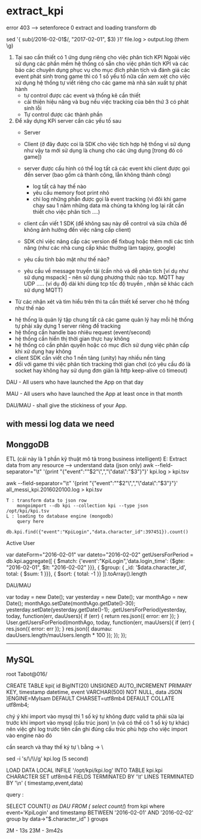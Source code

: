 # extract_kpi

error 403 --> setenforece 0
extract and loading transform db

sed '{ sub(/2016-02-01$/, "2017-02-01", $3) }1' file.log > output.log  (them \g)


1. Tại sao cần thiết có 1 ứng dụng riêng cho việc phân tích KPI 
	Ngoài việc sử dụng các phần mềm hệ thống có sẵn cho việc phân tích KPI và các báo các chuyên dụng phục vụ cho mục đích phân tích và đánh giá các event phát sinh trong game
	thì có 1 số yếu tố nữa cần xem xét cho việc xử dụng hệ thống tự viết riêng cho các game mà nhà sản xuất tự phát hành
	- tự control được các event và thống kê cần thiết 
	- cải thiện hiệu năng và bug nếu việc tracking của bên thứ 3 có phát sinh lỗi
	- Tự control được các thành phần
2. Để xây dựng KPi server cần các yếu tố sau
	- Server
	- Client (ở đây được coi là SDK cho việc tích hợp hệ thống vì sử dụng như vậy ta mới sử dụng là chung cho các ứng dụng [trong đó có game])
	
	- server được cấu hình có thể log tất cả các event khi client được gọi đến server (bao gồm cả thành công, lẫn không thành công)
		+ log tất cả hay thế nào
		+ yêu cầu memory foot print nhỏ
		+ chỉ log những phần được gọi là event tracking (vì đôi khi game chạy sau 1 năm những data mà chúng ta không log lại rất cần thiết cho việc phân tích ....)
	- client cần viết 1 SDK (để không sau này dễ control và sửa chữa để không ảnh hưởng đến việc nâng cấp client)
	- SDK chỉ việc nâng cấp các version để fixbug hoặc thêm mới các tính năng (như các nhà cung cấp khác thường làm tapjoy, google)
	- yêu cầu tính bảo mật như thế nào?
	- yêu cầu về message truyền tải (cần nhỏ và dễ phân tích [ví dụ như sử dụng mspack]  - nên sử dụng phương thức nào tcp. MQTT hay UDP .....
		(ví dụ độ dài khi dùng tcp tốc độ truyền , nhận sẽ khác cách sử dụng MQTT)
	
	
- Từ các nhận xét và tìm hiểu trên thì ta cần thiết kế server cho hệ thống như thế nào
 + hệ thống là quản lý tập chung tất cả các game quản lý hay mỗi hệ thống tự phải xây dựng 1 server riêng để tracking
 + hệ thống cần handle bao nhiêu request (event/second) 
 + hệ thống cần hiển thị thời gian thực hay không
 + hệ thống có cần phân quyền hoặc có mục đích sử dụng việc phân cấp khi xử dụng hay không
 + client SDK cần viết cho 1 nền tảng (unity) hay nhiều nền tảng 
 + đối với game thì việc phân tích tracking thời gian chơi (có yêu cầu đó là socket hay không hay sử dụng đơn giản là http keep-alive có timeout)


DAU - All users who have launched the App on that day

MAU - All users who have launched the App at least once in that month

DAU/MAU - shall give the stickiness of your App.


with messi log data we need
--------------------------------------
MonggoDB
--------------------------------------

ETL (cái này là 1 phần kỹ thuật mô tả trong business intelligent)
	E: Extract data from any resource --> understand data (json only)
		awk --field-separator="\\t" '{print "{\"event\":\""$2"\",","\"data\":"$3"}"}' kpi.log > kpi.tsv

awk --field-separator="\\t" '{print "{\"event\":\""$2"\",","\"data\":"$3"}"}' all_messi_kpi.2016020100.log > kpi.tsv

	T : transform data to json row
		mongoimport --db kpi --collection kpi --type json   /opt/kpi/kpi.tsv
	L : loading to database engine (mongodb)
		query here
		db.kpi.find({"event":"KpiLogin","data.character_id":397451}).count()


	
	



Active User

var dateForm="2016-02-01"
var dateto="2016-02-02"
getUsersForPeriod = 
db.kpi.aggregate([
                    { $match: {'event':"KpiLogin",'data.login_time': {$gte: "2016-02-01", $lt: "2016-02-02" }}}, 
					{ $group: { _id: '$data.character_id', total: { $sum: 1 }}},
					{ $sort: { total: -1 }}
                   ]).toArray().length
				   


DAU/MAU

var today = new Date();
var yesterday = new Date();
var monthAgo = new Date();
monthAgo.setDate(monthAgo.getDate()-30);
yesterday.setDate(yesterday.getDate()-1);
.getUsersForPeriod(yesterday, today, function(err, dauUsers){
    if (err) { return res.json({ error: err }); }
    User.getUsersForPeriod(monthAgo, today, function(err, mauUsers){
        if (err) { res.json({ error: err }); }
        res.json({ daumau: dauUsers.length/mauUsers.length * 100 });
    });
});

---------------------------------------
MySQL
---------------------------------------

root
Tabot@016/
 

	
  CREATE TABLE kpi(
id BigINT(20) UNSIGNED AUTO_INCREMENT PRIMARY KEY,
timestamp datetime,
event VARCHAR(500) NOT NULL,
data JSON
)ENGINE=MyIsam DEFAULT CHARSET=utf8mb4 DEFAULT COLLATE utf8mb4;



chý ý khi import vào mysql thì 1 số ký tự không được valid  ta phải sửa lại trước khi import vào mysql (cấu trúc json)
\n
(và có thể có 1 số ký tự khác) nên việc ghi log trước tiên cần ghi đúng cấu trúc phù hợp cho việc import vào engine nào đó

cần search và thay thế ký tự \ bằng  -> \\

sed -i 's/\\/\\\\/g' kpi.log  (5 second)



LOAD DATA LOCAL INFILE '/opt/kpi/kpi.log' 
INTO TABLE kpi.kpi CHARACTER SET utf8mb4
FIELDS TERMINATED BY '\t'  LINES TERMINATED BY '\n' ( timestamp,event,data)


query :

SELECT COUNT(*) as DAU FROM  (
select count(*) from kpi where  event='KpiLogin'  and    timestamp BETWEEN '2016-02-01' AND '2016-02-02'  group by  data->"$.character_id" 
) groups

2M - 13s
23M - 3m42s

